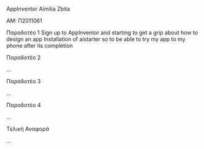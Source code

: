 ﻿AppInventor
Aimilia Zbita

 AM: Π2011061

Παραδοτέο 1
Sign up to AppInventor and starting to get a grip about how to design an app
Installation of aistarter so to be able to try my app to my phone after its completion 


Παραδοτέο 2

…

Παραδοτέο 3

...

Παραδοτέο 4

...

Tελική Αναφορά

...


